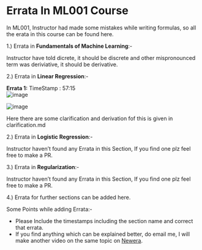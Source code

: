 # Errata In ML001 Course  

In ML001, Instructor had made some mistakes while writing formulas, so all the erata in this course can be found here. 

1.) Errata in **Fundamentals of Machine Learning**:- 

Instructor have told dicrete, it should be discrete and other mispronounced term was deriviative, it should be derivative. 

2.) Errata in **Linear Regression**:-  

__Errata 1:__ TimeStamp : 57:15  
![image](https://user-images.githubusercontent.com/81796368/131498479-f8103071-cf28-45be-b466-f3776b84c812.png)

![image](https://user-images.githubusercontent.com/81796368/131492337-1e3fa1d7-38c7-4978-a5ed-4f11efc2e28f.png)

Here there are some clarification and derivation fof this is given in clarification.md

2.) Errata in **Logistic Regression**:- 

Instructor haven’t found any Errata in this Section, If you find one plz feel free to make a PR.

3.) Errata in **Regularization**:- 

Instructor haven’t found any Errata in this Section, If you find one plz feel free to make a PR. 


4.) Errata for further sections can be added here. 

Some Points while adding Errata:-  

- Please Include the timestamps including the section name and correct that errata.  
- If you find anything which can be explained better, do email me, I will make another video on the same topic on [Newera](https://youtube.com/c/neweraa). 
